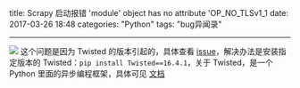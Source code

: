 title: Scrapy 启动报错 'module' object has no attribute 'OP_NO_TLSv1_1
date: 2017-03-26 18:48
categories: "Python"
tags: "bug异闻录"

---

![](http://7xiuuj.com1.z0.glb.clouddn.com/wallheven-python.png)
这个问题是因为 Twisted 的版本引起的，具体查看 [issue](https://github.com/scrapy/scrapy/issues/2473)，解决办法是安装指定版本的 Twisted：`pip install Twisted==16.4.1`，关于 Twisted，是一个 Python 里面的异步编程框架，具体可见 [文档](https://www.gitbook.com/book/likebeta/twisted-intro-cn/details)